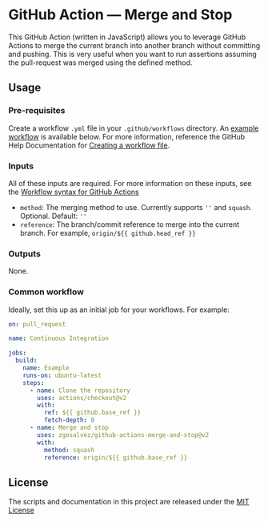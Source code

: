 # GitHub Action — Merge and Stop

This GitHub Action (written in JavaScript) allows you to leverage GitHub Actions to merge the current branch into another branch without committing and pushing. This is very useful when you want to run assertions assuming the pull-request was merged using the defined method.

## Usage
### Pre-requisites
Create a workflow `.yml` file in your `.github/workflows` directory. An [example workflow](#common-workflow) is available below. For more information, reference the GitHub Help Documentation for [Creating a workflow file](https://help.github.com/en/articles/configuring-a-workflow#creating-a-workflow-file).

### Inputs
All of these inputs are required. For more information on these inputs, see the [Workflow syntax for GitHub Actions](https://docs.github.com/actions/reference/workflow-syntax-for-github-actions#jobsjob_idstepswith)

- `method`: The merging method to use. Currently supports `''` and `squash`. Optional. Default: `''`
- `reference`: The branch/commit reference to merge into the current branch. For example, `origin/${{ github.head_ref }}`

### Outputs
None.

### Common workflow

Ideally, set this up as an initial job for your workflows. For example:
```yaml
on: pull_request

name: Continuous Integration

jobs:
  build:
    name: Example
    runs-on: ubuntu-latest
    steps:
      - name: Clone the repository
        uses: actions/checkout@v2
        with:
          ref: ${{ github.base_ref }}
          fetch-depth: 0
      - name: Merge and stop
        uses: zgosalvez/github-actions-merge-and-stop@v2
        with:
          method: squash
          reference: origin/${{ github.base_ref }}
```

## License
The scripts and documentation in this project are released under the [MIT License](LICENSE)